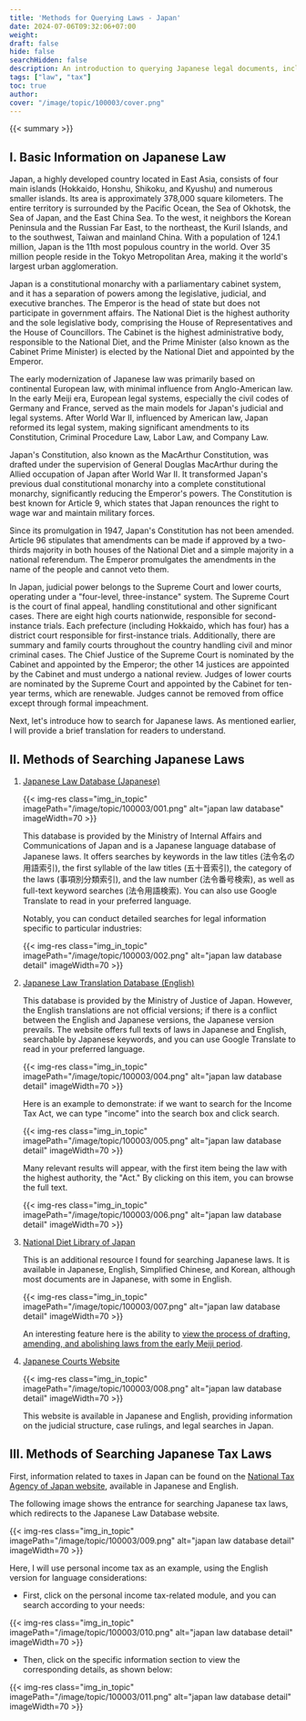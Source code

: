```yaml
---
title: 'Methods for Querying Laws - Japan'
date: 2024-07-06T09:32:06+07:00
weight: 
draft: false
hide: false
searchHidden: false
description: An introduction to querying Japanese legal documents, including tax laws.
tags: ["law", "tax"]
toc: true
author:
cover: "/image/topic/100003/cover.png"
---
```


{{< summary >}}

## I. Basic Information on Japanese Law

Japan, a highly developed country located in East Asia, consists of four main islands (Hokkaido, Honshu, Shikoku, and Kyushu) and numerous smaller islands. Its area is approximately 378,000 square kilometers. The entire territory is surrounded by the Pacific Ocean, the Sea of Okhotsk, the Sea of Japan, and the East China Sea. To the west, it neighbors the Korean Peninsula and the Russian Far East, to the northeast, the Kuril Islands, and to the southwest, Taiwan and mainland China. With a population of 124.1 million, Japan is the 11th most populous country in the world. Over 35 million people reside in the Tokyo Metropolitan Area, making it the world's largest urban agglomeration.

Japan is a constitutional monarchy with a parliamentary cabinet system, and it has a separation of powers among the legislative, judicial, and executive branches. The Emperor is the head of state but does not participate in government affairs. The National Diet is the highest authority and the sole legislative body, comprising the House of Representatives and the House of Councillors. The Cabinet is the highest administrative body, responsible to the National Diet, and the Prime Minister (also known as the Cabinet Prime Minister) is elected by the National Diet and appointed by the Emperor.

The early modernization of Japanese law was primarily based on continental European law, with minimal influence from Anglo-American law. In the early Meiji era, European legal systems, especially the civil codes of Germany and France, served as the main models for Japan's judicial and legal systems. After World War II, influenced by American law, Japan reformed its legal system, making significant amendments to its Constitution, Criminal Procedure Law, Labor Law, and Company Law.

Japan's Constitution, also known as the MacArthur Constitution, was drafted under the supervision of General Douglas MacArthur during the Allied occupation of Japan after World War II. It transformed Japan's previous dual constitutional monarchy into a complete constitutional monarchy, significantly reducing the Emperor's powers. The Constitution is best known for Article 9, which states that Japan renounces the right to wage war and maintain military forces.

Since its promulgation in 1947, Japan's Constitution has not been amended. Article 96 stipulates that amendments can be made if approved by a two-thirds majority in both houses of the National Diet and a simple majority in a national referendum. The Emperor promulgates the amendments in the name of the people and cannot veto them.

In Japan, judicial power belongs to the Supreme Court and lower courts, operating under a "four-level, three-instance" system. The Supreme Court is the court of final appeal, handling constitutional and other significant cases. There are eight high courts nationwide, responsible for second-instance trials. Each prefecture (including Hokkaido, which has four) has a district court responsible for first-instance trials. Additionally, there are summary and family courts throughout the country handling civil and minor criminal cases. The Chief Justice of the Supreme Court is nominated by the Cabinet and appointed by the Emperor; the other 14 justices are appointed by the Cabinet and must undergo a national review. Judges of lower courts are nominated by the Supreme Court and appointed by the Cabinet for ten-year terms, which are renewable. Judges cannot be removed from office except through formal impeachment.

Next, let's introduce how to search for Japanese laws. As mentioned earlier, I will provide a brief translation for readers to understand.

## II. Methods of Searching Japanese Laws

1. <a href="https://elaws.e-gov.go.jp/" target="_blank">Japanese Law Database (Japanese)</a>

   {{< img-res class="img_in_topic" imagePath="/image/topic/100003/001.png" alt="japan law database" imageWidth=70 >}}

   This database is provided by the Ministry of Internal Affairs and Communications of Japan and is a Japanese language database of Japanese laws. It offers searches by keywords in the law titles (法令名の用語索引), the first syllable of the law titles (五十音索引), the category of the laws (事項別分類索引), and the law number (法令番号検索), as well as full-text keyword searches (法令用語検索). You can also use Google Translate to read in your preferred language.

   Notably, you can conduct detailed searches for legal information specific to particular industries:

   {{< img-res class="img_in_topic" imagePath="/image/topic/100003/002.png" alt="japan law database detail" imageWidth=70 >}}



2. <a href="https://www.japaneselawtranslation.go.jp/" target="_blank">Japanese Law Translation Database (English)</a>
   
   This database is provided by the Ministry of Justice of Japan. However, the English translations are not official versions; if there is a conflict between the English and Japanese versions, the Japanese version prevails. The website offers full texts of laws in Japanese and English, searchable by Japanese keywords, and you can use Google Translate to read in your preferred language.

   {{< img-res class="img_in_topic" imagePath="/image/topic/100003/004.png" alt="japan law database detail" imageWidth=70 >}}

   Here is an example to demonstrate: if we want to search for the Income Tax Act, we can type "income" into the search box and click search.

   {{< img-res class="img_in_topic" imagePath="/image/topic/100003/005.png" alt="japan law database detail" imageWidth=70 >}}

   Many relevant results will appear, with the first item being the law with the highest authority, the "Act." By clicking on this item, you can browse the full text.

   {{< img-res class="img_in_topic" imagePath="/image/topic/100003/006.png" alt="japan law database detail" imageWidth=70 >}}

3. <a href="https://www.ndl.go.jp/index.html" target="_blank">National Diet Library of Japan</a>
   
   This is an additional resource I found for searching Japanese laws. It is available in Japanese, English, Simplified Chinese, and Korean, although most documents are in Japanese, with some in English.

   {{< img-res class="img_in_topic" imagePath="/image/topic/100003/007.png" alt="japan law database detail" imageWidth=70 >}}

   An interesting feature here is the ability to <a href="https://dajokan.ndl.go.jp/#/" target="_blank">view the process of drafting, amending, and abolishing laws from the early Meiji period</a>.

4. <a href="https://www.courts.go.jp/index.html" target="_blank">Japanese Courts Website</a>

    {{< img-res class="img_in_topic" imagePath="/image/topic/100003/008.png" alt="japan law database detail" imageWidth=70 >}}

    This website is available in Japanese and English, providing information on the judicial structure, case rulings, and legal searches in Japan.

## III. Methods of Searching Japanese Tax Laws

First, information related to taxes in Japan can be found on the <a href="https://www.nta.go.jp/" target="_blank">National Tax Agency of Japan website</a>, available in Japanese and English.

The following image shows the entrance for searching Japanese tax laws, which redirects to the Japanese Law Database website.

{{< img-res class="img_in_topic" imagePath="/image/topic/100003/009.png" alt="japan law database detail" imageWidth=70 >}}

Here, I will use personal income tax as an example, using the English version for language considerations:

- First, click on the personal income tax-related module, and you can search according to your needs:

{{< img-res class="img_in_topic" imagePath="/image/topic/100003/010.png" alt="japan law database detail" imageWidth=70 >}}

- Then, click on the specific information section to view the corresponding details, as shown below:

{{< img-res class="img_in_topic" imagePath="/image/topic/100003/011.png" alt="japan law database detail" imageWidth=70 >}}






